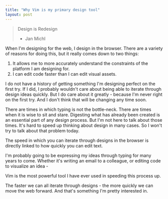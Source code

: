 ```yaml
---
title: "Why Vim is my primary design tool"
layout: post
---
```


> Design is Redesign 
> - Jan Michl

When I'm designing for the web, I design in the browser. There are a variety of
reasons for doing this, but it really comes down to two things:

1. It allows me to more accurately understand the constraints of the platform I am designing for.
2. I can edit code faster than I can edit visual assets.

I do not have a history of getting something I'm designing perfect on the first
try. If I did, I probably wouldn't care about being able to iterate through
design ideas quickly. But I do care about it greatly - because I'm never right on the first try. And
I don't think that will be changing any time soon.

There are times in which typing is not the bottle-neck. There are times when it is wise to sit and stare. 
Digesting what has already been created is an essential part of any design process. 
But I'm not here to talk about those times. It's hard to speed up thinking about design in many cases. So 
I won't try to talk about that problem today.

The speed in which you can iterate through designs in the browser is directly
linked to how quickly you can edit text.

I'm probably going to be expressing my ideas through typing for many years to come. Whether it's 
writing an email to a colleague, or editing code to visualize an idea - 

Vim is the most powerful tool I have ever used in speeding this process up.

The faster we can all iterate through designs - the more quickly we can move the web forward.
And that's something I'm pretty interested in.
